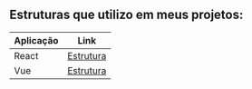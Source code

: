 ## Estruturas que utilizo em meus projetos:

| Aplicação     | Link                                                                                      |
|-              |-                                                                                          |
| React         |  [Estrutura](https://github.com/allanfoppa/frontend-folder-structure/tree/main/react)     |
| Vue           |  [Estrutura](https://github.com/allanfoppa/frontend-folder-structure/tree/main/vue)       |
